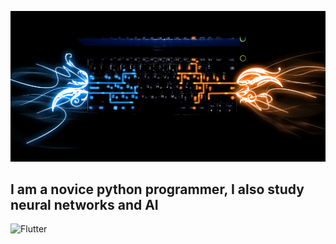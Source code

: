 [![Heder](https://github.com/SS342/SS342/blob/main/assets/1.jpg)](https://vk.com/ss_sospeed)

## I am a novice python programmer, I also study neural networks and AI

![Flutter](https://img.shields.io/badge/-SQL>-<COLOR>?style=for-the-badge&logo=appveyor)
